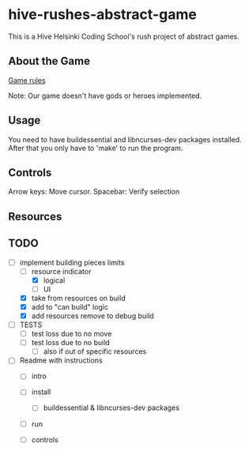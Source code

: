 # hive-rushes-abstract-game

This is a Hive Helsinki Coding School's rush project of abstract games.

## About the Game

[Game rules](/resources/5d-santorini-rulebook.pdf)

Note: Our game doesn't have gods or heroes implemented.
## Usage

You need to have buildessential and libncurses-dev packages installed.
After that you only have to 'make' to run the program.

## Controls

Arrow keys: Move cursor.
Spacebar: Verify selection

## Resources



## TODO
-[ ] implement building pieces limits
    -[ ] resource indicator
        -[x] logical
        -[ ] UI
    -[x] take from resources on build
    -[x] add to "can build" logic
    -[x] add resources remove to debug build
-[ ] TESTS
    -[ ] test loss due to no move
    -[ ] test loss due to no build
        -[ ] also if out of specific resources
-[ ] Readme with instructions
    -[ ] intro
    -[ ] install
        - [ ] buildessential & libncurses-dev packages
    -[ ] run
    -[ ] controls

